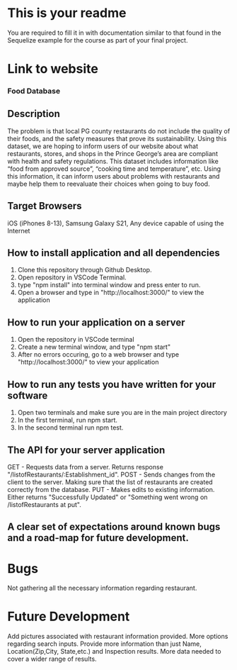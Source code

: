 # This is your readme
You are required to fill it in with documentation similar to that found in the Sequelize example for the course as part of your final project.

# Link to website


### Food Database 
## Description
The problem is that local PG county restaurants do not include the quality of their foods, and the safety measures that prove its sustainability. Using this dataset, we are hoping to inform users of our website about what restaurants, stores, and shops in the Prince George’s area are compliant with health and safety regulations. This dataset includes information like “food from approved source”, “cooking time and temperature”, etc. Using this information, it can inform users about problems with restaurants and maybe help them to reevaluate their choices when going to buy food.

## Target Browsers
iOS (iPhones 8-13), Samsung Galaxy S21, Any device capable of using the Internet

## How to install application and all dependencies
1. Clone this repository through Github Desktop.
2. Open repository in VSCode Terminal.
3. type "npm install" into terminal window and press enter to run.
4. Open a browser and type in "http://localhost:3000/" to view the application

## How to run your application on a server
1. Open the repository in VSCode terminal
2. Create a new terminal window, and type "npm start"
3. After no errors occuring, go to a web browser and type "http://localhost:3000/" to view your application

## How to run any tests you have written for your software
1. Open two terminals and make sure you are in the main project directory
2. In the first terminal, run npm start.
3. In the second terminal run npm test.

## The API for your server application
GET - Requests data from a server. Returns response "/listofRestaurants/:Establishment_id".
POST - Sends changes from the client to the server. Making sure that the list of restaurants are created correctly from the database.
PUT - Makes edits to existing information. Either returns "Successfully Updated" or "Something went wrong on /listofRestaurants at put".

## A clear set of expectations around known bugs and a road-map for future development.
# Bugs
Not gathering all the necessary information regarding restaurant.
# Future Development
Add pictures associated with restaurant information provided.
More options regarding search inputs.
Provide more information than just Name, Location(Zip,City, State,etc.) and Inspection results.
More data needed to cover a wider range of results.




